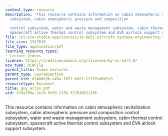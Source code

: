```yaml
---
content_type: resource
description: 'This resource contains information on cabin atmospheric revitalization
  subsystem, cabin atmospheric pressure and composition

  control subsystem, water and waste management subsystem, cabin thermal control subsystem,
  spacecraft active thermal control subsystem and EVA airlock support subsystem.'
file: /ol-ocw-studio-app/courses/16-885j-aircraft-systems-engineering-fall-2005/919a708a2e195e992156f22030621285_guy_eclss.pdf
file_size: 1317616
file_type: application/pdf
learning_resource_types:
- Lecture Videos
license: https://creativecommons.org/licenses/by-nc-sa/4.0/
ocw_type: OCWFile
parent_title: Video Lectures
parent_type: CourseSection
parent_uid: d240db3b-e49a-f071-bd2f-1f257ed6d1c9
resourcetype: Document
title: guy_eclss.pdf
uid: 919a708a-2e19-5e99-2156-f22030621285
---
```

This resource contains information on cabin atmospheric revitalization subsystem, cabin atmospheric pressure and composition
control subsystem, water and waste management subsystem, cabin thermal control subsystem, spacecraft active thermal control subsystem and EVA airlock support subsystem.